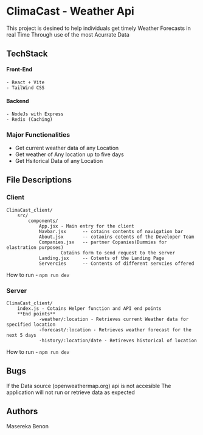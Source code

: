 # ClimaCast - Weather Api
This project is desined to help individuals get timely Weather Forecasts in real Time
Through use of the most Acurrate Data

## TechStack
#### Front-End
	- React + Vite
	- TailWind CSS

#### Backend
	- NodeJs with Express
	- Redis (Caching)

### Major Functionalities
- Get current weather data of any Location
- Get weather of Any location up to five days
- Get Hsitorical Data of any Location

## File Descriptions

### Client
	ClimaCast_client/
		src/
			components/
				App.jsx - Main entry for the client
				Navbar.jsx 		-- cotains contents of navigation bar
				About.jsx 		-- cotaoins cotents of the Developer Team
				Companies.jsx 	-- partner Copanies(Dummies for elastration purposes)
						Cotains form to send request to the server
				Landing.jsx 	-- Cotents of the Landing Page
				Servercies 		-- Contents of different servcies offered

How to run - ```npm run dev ```

### Server
	ClimaCast_client/
		index.js - Cotains Helper function and API end points
		**End points**
				-weather/:location - Retrieves current Weather data for specified location
				-forecast/:location - Retrieves weather forecast for the next 5 days
				-history/:location/date - Retireves historical of location 

How to run - ```npm run dev ```

## Bugs
If the Data source (openweathermap.org) api is not accesible The application will not run or retrieve data as expected

## Authors
Masereka Benon 




